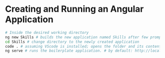 # Creating and Running an Angular Application

  ```BASH
  # Inside the desired working directory
  ng new Skills # builds the new application named Skills after few prompts
  cd Skills # change directory to the newly created application
  code . # assuming VScode is installed; opens the folder and its contents on Vscode
  ng serve # runs the boilerplate application. # by default: http://localhost:4200/
  ```
